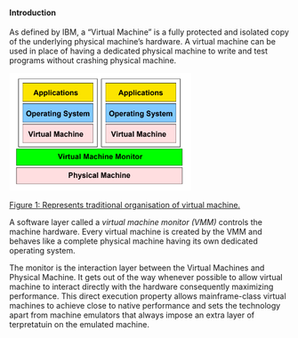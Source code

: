 #### Introduction

As defined by IBM, a “Virtual Machine” is a fully protected and isolated copy of the underlying physical machine’s hardware. A virtual machine can be used in place of having a dedicated physical machine to write and test programs without crashing physical machine.

![Figure 1: Represents traditional organisation of virtual machine.](virtual_machine_organisation.png?raw=true "Figure 1: Represents traditional organisation of virtual machine.")

<u> Figure 1: Represents traditional organisation of virtual machine. </u>

A software layer called a _virtual machine monitor (VMM)_ controls the machine hardware. Every virtual machine is created by the VMM and behaves like a complete physical machine having its own dedicated operating system.


The monitor is the interaction layer between the Virtual Machines and Physical Machine. It gets out of the way whenever possible to allow virtual machine to interact directly with the hardware consequently maximizing performance. This direct execution property allows mainframe-class virtual machines to achieve close to native performance and sets the technology apart from machine emulators that always impose an extra layer of terpretatuin on the emulated machine.
